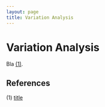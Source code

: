 ```yaml
---
layout: page
title: Variation Analysis
---
```


# Variation Analysis

Bla [(1)](#references). 


## References

(1) [title](https://www.ncbi.nlm.nih.gov/pubmed/pmid)
